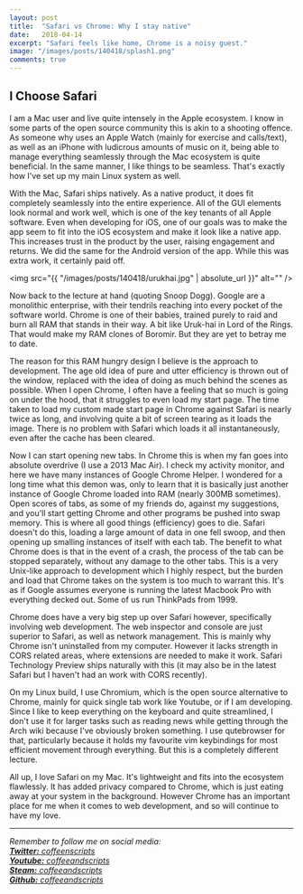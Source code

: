 ```yaml
---
layout: post
title:  "Safari vs Chrome: Why I stay native"
date:   2018-04-14
excerpt: "Safari feels like home, Chrome is a noisy guest."
image: "/images/posts/140418/splash1.png"
comments: true
---
```


## I Choose Safari

I am a Mac user and live quite intensely in the Apple ecosystem. I know in some parts of the open source community this is akin to a shooting offence. As someone why uses an Apple Watch (mainly for exercise and calls/text), as well as an iPhone with ludicrous amounts of music on it, being able to manage everything seamlessly through the Mac ecosystem is quite beneficial. In the same manner, I like things to be seamless. That's exactly how I've set up my main Linux system as well.

With the Mac, Safari ships natively. As a native product, it does fit completely seamlessly into the entire experience. All of the GUI elements look normal and work well, which is one of the key tenants of all Apple software. Even when developing for iOS, one of our goals was to make the app seem to fit into the iOS ecosystem and make it look like a native app. This increases trust in the product by the user, raising engagement and returns. We did the same for the Android version of the app. While this was extra work, it certainly paid off.

<span class="image right"><img src="{{ "/images/posts/140418/urukhai.jpg" | absolute_url }}" alt="" /></span> 

Now back to the lecture at hand (quoting Snoop Dogg). Google are a monolithic enterprise, with their tendrils reaching into every pocket of the software world. Chrome is one of their babies, trained purely to raid and burn all RAM that stands in their way. A bit like Uruk-hai in Lord of the Rings. That would make my RAM clones of Boromir. But they are yet to betray me to date.

The reason for this RAM hungry design I believe is the approach to development. The age old idea of pure and utter efficiency is thrown out of the window, replaced with the idea of doing as much behind the scenes as possible. When I open Chrome, I often have a feeling that so much is going on under the hood, that it struggles to even load my start page. The time taken to load my custom made start page in Chrome against Safari is nearly twice as long, and involving quite a bit of screen tearing as it loads the image. There is no problem with Safari which loads it all instantaneously, even after the cache has been cleared.

Now I can start opening new tabs. In Chrome this is when my fan goes into absolute overdrive (I use a 2013 Mac Air). I check my activity monitor, and here we have many instances of Google Chrome Helper. I wondered for a long time what this demon was, only to learn that it is basically just another instance of Google Chrome loaded into RAM (nearly 300MB sometimes). Open scores of tabs, as some of my friends do, against my suggestions, and you'll start getting Chrome and other programs be pushed into swap memory. This is where all good things (efficiency) goes to die. Safari doesn't do this, loading a large amount of data in one fell swoop, and then opening up smalling instances of itself with each tab. The benefit to what Chrome does is that in the event of a crash, the process of the tab can be stopped separately, without any damage to the other tabs. This is a very Unix-like approach to development which I highly respect, but the burden and load that Chrome takes on the system is too much to warrant this. It's as if Google assumes everyone is running the latest Macbook Pro with everything decked out. Some of us run ThinkPads from 1999.

Chrome does have a very big step up over Safari however, specifically involving web development. The web inspector and console are just superior to Safari, as well as network management. This is mainly why Chrome isn't uninstalled from my computer. However it lacks strength in CORS related areas, where extensions are needed to make it work. Safari Technology Preview ships naturally with this (it may also be in the latest Safari but I haven't had an work with CORS recently).

On my Linux build, I use Chromium, which is the open source alternative to Chrome, mainly for quick single tab work like Youtube, or if I am developing. Since I like to keep everything on the keyboard and quite streamlined, I don't use it for larger tasks such as reading news while getting through the Arch wiki because I've obviously broken something. I use qutebrowser for that, particularly because it holds my favourite vim keybindings for most efficient movement through everything. But this is a completely different lecture.

All up, I love Safari on my Mac. It's lightweight and fits into the ecosystem flawlessly. It has added privacy compared to Chrome, which is just eating away at your system in the background. However Chrome has an important place for me when it comes to web development, and so will continue to have my love.

---

*Remember to follow me on social media:<br/>
[**Twitter:** coffeenscripts](https://twitter.com/coffeenscripts)<br/>
[**Youtube:** coffeeandscripts](https://www.youtube.com/channel/UCdM4qTlyqK74fjghIc-Syew)<br/>
[**Steam:** coffeeandscripts](https://steamcommunity.com/id/coffeeandscripts/)<br/>
[**Github:** coffeeandscripts](https://github.com/coffeeandscripts)*